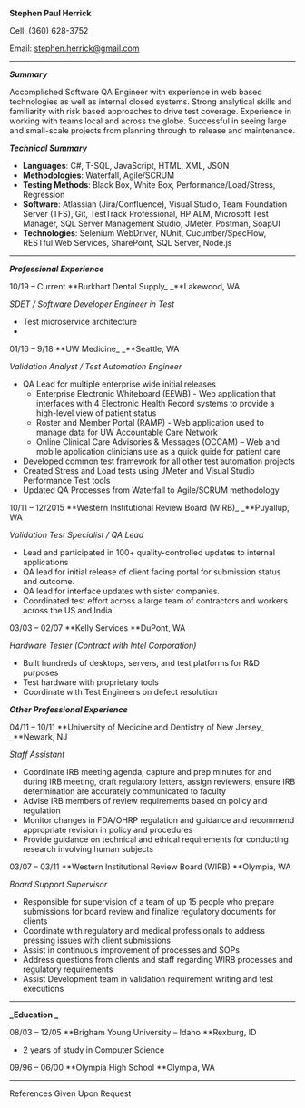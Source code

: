 <!----- Conversion time: 0.935 seconds.


Using this Markdown file:

1. Cut and paste this output into your source file.
2. See the notes and action items below regarding this conversion run.
3. Check the rendered output (headings, lists, code blocks, tables) for proper
   formatting and use a linkchecker before you publish this page.

Conversion notes:

* Docs to Markdown version 1.0β17
* Fri Oct 25 2019 10:02:02 GMT-0700 (PDT)
* Source doc: https://docs.google.com/open?id=1JAW-t2O7xfJcXXfIddAG08KwyGp7V9MjkJw2PSDzP9Q
----->


**Stephen Paul Herrick**

Cell: (360) 628-3752

Email: [stephen.herrick@gmail.com](mailto:stephen.herrick@gmail.com)



---


**_Summary_**

Accomplished Software QA Engineer with experience in web based technologies as well as internal closed systems.  Strong analytical skills and familiarity with risk based approaches to drive test coverage.  Experience in working with teams local and across the globe.  Successful in seeing large and small-scale projects from planning through to release and maintenance.

**_Technical Summary_**



*   **Languages**:  C#, T-SQL, JavaScript, HTML, XML, JSON
*   **Methodologies**:  Waterfall, Agile/SCRUM
*   **Testing Methods**:  Black Box, White Box, Performance/Load/Stress, Regression
*   **Software**: Atlassian (Jira/Confluence), Visual Studio, Team Foundation Server (TFS), Git, TestTrack Professional, HP ALM, Microsoft Test Manager, SQL Server Management Studio, JMeter, Postman, SoapUI
*   **Technologies**:  Selenium WebDriver, NUnit, Cucumber/SpecFlow, RESTful Web Services, SharePoint, SQL Server, Node.js



---


**_Professional Experience_**

10/19 – Current	**Burkhart Dental Supply_		_**Lakewood, WA

_SDET / Software Developer Engineer in Test_



*   Test microservice architecture
*   

01/16 – 9/18	**UW Medicine_		_**Seattle, WA

_Validation Analyst / Test Automation Engineer_



*   QA Lead for multiple enterprise wide initial releases
    *   Enterprise Electronic Whiteboard (EEWB) - Web application that interfaces with 4 Electronic Health Record systems to provide a high-level view of patient status
    *   Roster and Member Portal (RAMP) - Web application used to manage data for UW Accountable Care Network
    *   Online Clinical Care Advisories & Messages (OCCAM) – Web and mobile application clinicians use as a quick guide for patient care 
*   Developed common test framework for all other test automation projects
*   Created Stress and Load tests using JMeter and Visual Studio Performance Test tools
*   Updated QA Processes from Waterfall to Agile/SCRUM methodology

10/11 – 12/2015 	**Western Institutional Review Board (WIRB)_	_**Puyallup, WA

_Validation Test Specialist / QA Lead_



*   Lead and participated in 100+ quality-controlled updates to internal applications
*   QA lead for initial release of client facing portal for submission status and outcome.
*   QA lead for interface updates with sister companies.
*   Coordinated test effort across a large team of contractors and workers across the US and India.

03/03 – 02/07	**Kelly Services	**DuPont, WA

_Hardware Tester (Contract with Intel Corporation)_



*   Built hundreds of desktops, servers, and test platforms for R&D purposes
*   Test hardware with proprietary tools
*   Coordinate with Test Engineers on defect resolution

**_Other Professional Experience_**

04/11 – 10/11	**University of Medicine and Dentistry of New Jersey_	_**Newark, NJ

_Staff Assistant_



*   Coordinate IRB meeting agenda, capture and prep minutes for and during IRB meeting, draft regulatory letters,  assign reviewers, ensure IRB determination are accurately communicated to faculty
*   Advise IRB members of review requirements based on policy and regulation
*   Monitor changes in FDA/OHRP regulation and guidance and recommend appropriate revision in policy and procedures  
*   Provide guidance on technical and ethical requirements for conducting research involving human subjects

03/07 – 03/11	**Western Institutional Review Board (WIRB)	**Olympia, WA

_Board Support Supervisor_



*   Responsible for supervision of a team of up 15 people who prepare submissions for board review and finalize regulatory documents for clients
*   Coordinate with regulatory and medical professionals to address pressing issues with client submissions
*   Assist in continuous improvement of processes and SOPs
*   Address questions from clients and staff regarding WIRB processes and regulatory requirements
*   Assist Development team in validation requirement writing and test executions



---


**_Education _**

08/03 – 12/05	**Brigham Young University – Idaho	**Rexburg, ID



*   2 years of study in Computer Science

09/96 – 06/00	**Olympia High School	**Olympia, WA



---


References Given Upon Request


<!-- Docs to Markdown version 1.0β17 -->
